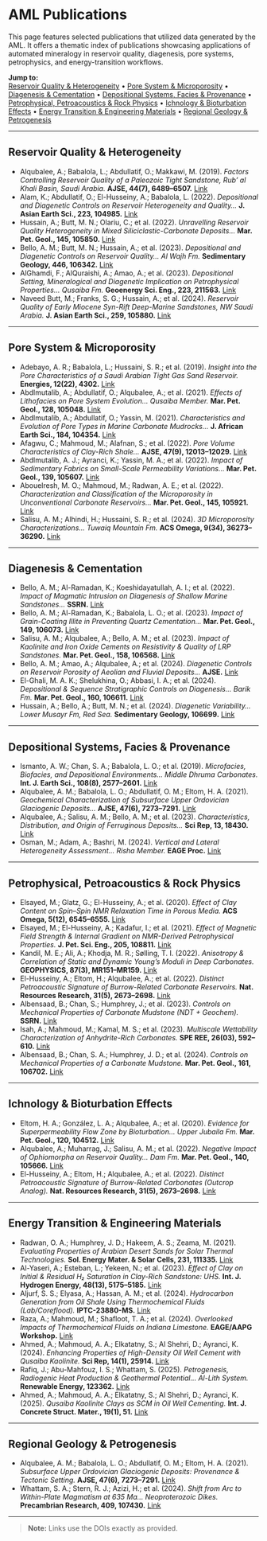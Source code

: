 # AML Publications

This page features selected publications that utilized data generated by the AML. It offers a thematic index of publications showcasing applications of automated mineralogy in reservoir quality, diagenesis, pore systems, petrophysics, and energy-transition workflows.

**Jump to:**  
[Reservoir Quality & Heterogeneity](#reservoir-quality--heterogeneity) •
[Pore System & Microporosity](#pore-system--microporosity) •
[Diagenesis & Cementation](#diagenesis--cementation) •
[Depositional Systems, Facies & Provenance](#depositional-systems-facies--provenance) •
[Petrophysical, Petroacoustics & Rock Physics](#petrophysical-petroacoustics--rock-physics) •
[Ichnology & Bioturbation Effects](#ichnology--bioturbation-effects) •
[Energy Transition & Engineering Materials](#energy-transition--engineering-materials) •
[Regional Geology & Petrogenesis](#regional-geology--petrogenesis)

---

## Reservoir Quality & Heterogeneity

- Alqubalee, A.; Babalola, L.; Abdullatif, O.; Makkawi, M. (2019). *Factors Controlling Reservoir Quality of a Paleozoic Tight Sandstone, Rub’ al Khali Basin, Saudi Arabia.* **AJSE, 44(7), 6489–6507.** [Link](https://doi.org/10.1007/s13369-019-03885-9)
- Alam, K.; Abdullatif, O.; El-Husseiny, A.; Babalola, L. (2022). *Depositional and Diagenetic Controls on Reservoir Heterogeneity and Quality…* **J. Asian Earth Sci., 223, 104985.** [Link](https://doi.org/10.1016/j.jseaes.2021.104985)
- Hussain, A.; Butt, M. N.; Olariu, C.; et al. (2022). *Unravelling Reservoir Quality Heterogeneity in Mixed Siliciclastic-Carbonate Deposits…* **Mar. Pet. Geol., 145, 105850.** [Link](https://doi.org/10.1016/j.marpetgeo.2022.105850)
- Bello, A. M.; Butt, M. N.; Hussain, A.; et al. (2023). *Depositional and Diagenetic Controls on Reservoir Quality… Al Wajh Fm.* **Sedimentary Geology, 446, 106342.** [Link](https://doi.org/10.1016/j.sedgeo.2023.106342)
- AlGhamdi, F.; AlQuraishi, A.; Amao, A.; et al. (2023). *Depositional Setting, Mineralogical and Diagenetic Implication on Petrophysical Properties… Qusaiba Fm.* **Geoenergy Sci. Eng., 223, 211563.** [Link](https://doi.org/10.1016/j.geoen.2023.211563)
- Naveed Butt, M.; Franks, S. G.; Hussain, A.; et al. (2024). *Reservoir Quality of Early Miocene Syn-Rift Deep-Marine Sandstones, NW Saudi Arabia.* **J. Asian Earth Sci., 259, 105880.** [Link](https://doi.org/10.1016/j.jseaes.2023.105880)

---

## Pore System & Microporosity

- Adebayo, A. R.; Babalola, L.; Hussaini, S. R.; et al. (2019). *Insight into the Pore Characteristics of a Saudi Arabian Tight Gas Sand Reservoir.* **Energies, 12(22), 4302.** [Link](https://doi.org/10.3390/en12224302)
- Abdlmutalib, A.; Abdullatif, O.; Alqubalee, A.; et al. (2021). *Effects of Lithofacies on Pore System Evolution… Qusaiba Member.* **Mar. Pet. Geol., 128, 105048.** [Link](https://doi.org/10.1016/j.marpetgeo.2021.105048)
- Abdlmutalib, A.; Abdullatif, O.; Yassin, M. (2021). *Characteristics and Evolution of Pore Types in Marine Carbonate Mudrocks…* **J. African Earth Sci., 184, 104354.** [Link](https://doi.org/10.1016/j.jafrearsci.2021.104354)
- Afagwu, C.; Mahmoud, M.; Alafnan, S.; et al. (2022). *Pore Volume Characteristics of Clay-Rich Shale…* **AJSE, 47(9), 12013–12029.** [Link](https://doi.org/10.1007/s13369-022-06720-w)
- Abdlmutalib, A. J.; Ayranci, K.; Yassin, M. A.; et al. (2022). *Impact of Sedimentary Fabrics on Small-Scale Permeability Variations…* **Mar. Pet. Geol., 139, 105607.** [Link](https://doi.org/10.1016/j.marpetgeo.2022.105607)
- Abouelresh, M. O.; Mahmoud, M.; Radwan, A. E.; et al. (2022). *Characterization and Classification of the Microporosity in Unconventional Carbonate Reservoirs…* **Mar. Pet. Geol., 145, 105921.** [Link](https://doi.org/10.1016/j.marpetgeo.2022.105921)
- Salisu, A. M.; Alhindi, H.; Hussaini, S. R.; et al. (2024). *3D Microporosity Characterizations… Tuwaiq Mountain Fm.* **ACS Omega, 9(34), 36273–36290.** [Link](https://doi.org/10.1016/j.geoen.2024.213394) <!-- DOI as provided -->

---

## Diagenesis & Cementation

- Bello, A. M.; Al-Ramadan, K.; Koeshidayatullah, A. I.; et al. (2022). *Impact of Magmatic Intrusion on Diagenesis of Shallow Marine Sandstones…* **SSRN.** [Link](https://doi.org/10.2139/ssrn.4197997)
- Bello, A. M.; Al-Ramadan, K.; Babalola, L. O.; et al. (2023). *Impact of Grain-Coating Illite in Preventing Quartz Cementation…* **Mar. Pet. Geol., 149, 106073.** [Link](https://doi.org/10.1016/j.marpetgeo.2022.106073)
- Salisu, A. M.; Alqubalee, A.; Bello, A. M.; et al. (2023). *Impact of Kaolinite and Iron Oxide Cements on Resistivity & Quality of LRP Sandstones.* **Mar. Pet. Geol., 158, 106568.** [Link](https://doi.org/10.1016/j.marpetgeo.2023.106568)
- Bello, A. M.; Amao, A.; Alqubalee, A.; et al. (2024). *Diagenetic Controls on Reservoir Porosity of Aeolian and Fluvial Deposits…* **AJSE.** [Link](https://doi.org/10.1007/s13369-023-08590-2)
- El-Ghali, M. A. K.; Shelukhina, O.; Abbasi, I. A.; et al. (2024). *Depositional & Sequence Stratigraphic Controls on Diagenesis… Barik Fm.* **Mar. Pet. Geol., 160, 106611.** [Link](https://doi.org/10.1016/j.marpetgeo.2023.106611)
- Hussain, A.; Bello, A.; Butt, M. N.; et al. (2024). *Diagenetic Variability… Lower Musayr Fm, Red Sea.* **Sedimentary Geology, 106699.** [Link](https://doi.org/10.1016/j.sedgeo.2024.106699)

---

## Depositional Systems, Facies & Provenance

- Ismanto, A. W.; Chan, S. A.; Babalola, L. O.; et al. (2019). *Microfacies, Biofacies, and Depositional Environments… Middle Dhruma Carbonates.* **Int. J. Earth Sci., 108(8), 2577–2601.** [Link](https://doi.org/10.1007/s00531-019-01778-8)
- Alqubalee, A. M.; Babalola, L. O.; Abdullatif, O. M.; Eltom, H. A. (2021). *Geochemical Characterization of Subsurface Upper Ordovician Glaciogenic Deposits…* **AJSE, 47(6), 7273–7291.** [Link](https://doi.org/10.1007/s13369-021-06066-9)
- Alqubalee, A.; Salisu, A. M.; Bello, A. M.; et al. (2023). *Characteristics, Distribution, and Origin of Ferruginous Deposits…* **Sci Rep, 13, 18430.** [Link](https://doi.org/10.1038/s41598-023-45563-9)
- Osman, M.; Adam, A.; Bashri, M. (2024). *Vertical and Lateral Heterogeneity Assessment… Risha Member.* **EAGE Proc.** [Link](https://doi.org/10.3997/2214-4609.2024101575)

---

## Petrophysical, Petroacoustics & Rock Physics

- Elsayed, M.; Glatz, G.; El-Husseiny, A.; et al. (2020). *Effect of Clay Content on Spin–Spin NMR Relaxation Time in Porous Media.* **ACS Omega, 5(12), 6545–6555.** [Link](https://doi.org/10.1021/acsomega.9b04228)
- Elsayed, M.; El-Husseiny, A.; Kadafur, I.; et al. (2021). *Effect of Magnetic Field Strength & Internal Gradient on NMR-Derived Petrophysical Properties.* **J. Pet. Sci. Eng., 205, 108811.** [Link](https://doi.org/10.1016/j.petrol.2021.108811)
- Kandil, M. E.; Ali, A.; Khodja, M. R.; Sølling, T. I. (2022). *Anisotropy & Correlation of Static and Dynamic Young’s Moduli in Deep Carbonates.* **GEOPHYSICS, 87(3), MR151–MR159.** [Link](https://doi.org/10.1190/geo2021-0481.1)
- El-Husseiny, A.; Eltom, H.; Alqubalee, A.; et al. (2022). *Distinct Petroacoustic Signature of Burrow-Related Carbonate Reservoirs.* **Nat. Resources Research, 31(5), 2673–2698.** [Link](https://doi.org/10.1007/s11053-022-10097-w)
- Albensaad, B.; Chan, S.; Humphrey, J.; et al. (2023). *Controls on Mechanical Properties of Carbonate Mudstone (NDT + Geochem).* **SSRN.** [Link](https://doi.org/10.2139/ssrn.4535426)
- Isah, A.; Mahmoud, M.; Kamal, M. S.; et al. (2023). *Multiscale Wettability Characterization of Anhydrite-Rich Carbonates.* **SPE REE, 26(03), 592–610.** [Link](https://doi.org/10.2118/214324-pa)
- Albensaad, B.; Chan, S. A.; Humphrey, J. D.; et al. (2024). *Controls on Mechanical Properties of a Carbonate Mudstone.* **Mar. Pet. Geol., 161, 106702.** [Link](https://doi.org/10.1016/j.marpetgeo.2024.106702)

---

## Ichnology & Bioturbation Effects

- Eltom, H. A.; González, L. A.; Alqubalee, A.; et al. (2020). *Evidence for Superpermeability Flow Zone by Bioturbation… Upper Jubaila Fm.* **Mar. Pet. Geol., 120, 104512.** [Link](https://doi.org/10.1016/j.marpetgeo.2020.104512)
- Alqubalee, A.; Muharrag, J.; Salisu, A. M.; et al. (2022). *Negative Impact of Ophiomorpha on Reservoir Quality… Dam Fm.* **Mar. Pet. Geol., 140, 105666.** [Link](https://doi.org/10.1016/j.marpetgeo.2022.105666)
- El-Husseiny, A.; Eltom, H.; Alqubalee, A.; et al. (2022). *Distinct Petroacoustic Signature of Burrow-Related Carbonates (Outcrop Analog).* **Nat. Resources Research, 31(5), 2673–2698.** [Link](https://doi.org/10.1007/s11053-022-10097-w)

---

## Energy Transition & Engineering Materials

- Radwan, O. A.; Humphrey, J. D.; Hakeem, A. S.; Zeama, M. (2021). *Evaluating Properties of Arabian Desert Sands for Solar Thermal Technologies.* **Sol. Energy Mater. & Solar Cells, 231, 111335.** [Link](https://doi.org/10.1016/j.solmat.2021.111335)
- Al-Yaseri, A.; Esteban, L.; Yekeen, N.; et al. (2023). *Effect of Clay on Initial & Residual H₂ Saturation in Clay-Rich Sandstone: UHS.* **Int. J. Hydrogen Energy, 48(13), 5175–5185.** [Link](https://doi.org/10.1016/j.ijhydene.2022.11.059)
- Aljurf, S. S.; Elyasa, A.; Hassan, A. M.; et al. (2024). *Hydrocarbon Generation from Oil Shale Using Thermochemical Fluids (Lab/Coreflood).* **IPTC-23880-MS.** [Link](https://doi.org/10.2523/IPTC-23880-MS)
- Raza, A.; Mahmoud, M.; Shafloot, T. A.; et al. (2024). *Overlooked Impacts of Thermochemical Fluids on Indiana Limestone.* **EAGE/AAPG Workshop.** [Link](https://doi.org/10.3997/2214-4609.2024635020)
- Ahmed, A.; Mahmoud, A. A.; Elkatatny, S.; Al Shehri, D.; Ayranci, K. (2024). *Enhancing Properties of High-Density Oil Well Cement with Qusaiba Kaolinite.* **Sci Rep, 14(1), 25914.** [Link](https://doi.org/10.1038/s41598-024-76914-9)
- Rafiq, J.; Abu-Mahfouz, I. S.; Whattam, S. (2025). *Petrogenesis, Radiogenic Heat Production & Geothermal Potential… Al-Lith System.* **Renewable Energy, 123362.** [Link](https://doi.org/10.1016/j.renene.2025.123362)
- Ahmed, A.; Mahmoud, A. A.; Elkatatny, S.; Al Shehri, D.; Ayranci, K. (2025). *Qusaiba Kaolinite Clays as SCM in Oil Well Cementing.* **Int. J. Concrete Struct. Mater., 19(1), 51.** [Link](https://doi.org/10.1186/s40069-025-00787-z)

---

## Regional Geology & Petrogenesis

- Alqubalee, A. M.; Babalola, L. O.; Abdullatif, O. M.; Eltom, H. A. (2021). *Subsurface Upper Ordovician Glaciogenic Deposits: Provenance & Tectonic Setting.* **AJSE, 47(6), 7273–7291.** [Link](https://doi.org/10.1007/s13369-021-06066-9)
- Whattam, S. A.; Stern, R. J.; Azizi, H.; et al. (2024). *Shift from Arc to Within-Plate Magmatism at 635 Ma… Neoproterozoic Dikes.* **Precambrian Research, 409, 107430.** [Link](https://doi.org/10.1016/j.precamres.2024.107430)

---

> **Note:** Links use the DOIs exactly as provided.
